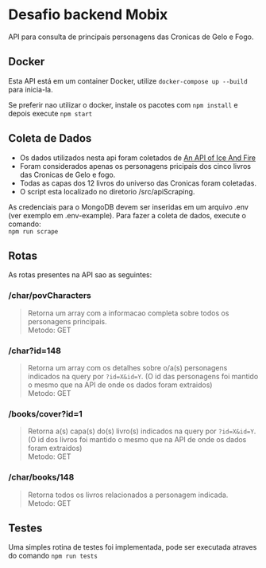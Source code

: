 # Desafio backend Mobix

API para consulta de principais personagens das Cronicas de Gelo e Fogo.

## Docker

Esta API está em um container Docker, utilize `docker-compose up --build` para inicia-la.

Se preferir nao utilizar o docker, instale os pacotes com `npm install` e depois execute `npm start`

## Coleta de Dados

- Os dados utilizados nesta api foram coletados de [An API of Ice And Fire](https://anapioficeandfire.com/)
- Foram considerados apenas os personagens pricipais dos cinco livros das Cronicas de Gelo e fogo.
- Todas as capas dos 12 livros do universo das Cronicas foram coletadas.
- O script esta localizado no diretorio /src/apiScraping.

As credenciais para o MongoDB devem ser inseridas em um arquivo .env (ver exemplo em .env-example).
Para fazer a coleta de dados, execute o comando:  
`npm run scrape`

## Rotas

As rotas presentes na API sao as seguintes:

### /char/povCharacters

> Retorna um array com a informacao completa sobre todos os personagens principais.  
> Metodo: GET

### /char?id=148

> Retorna um array com os detalhes sobre o/a(s) personagens indicados na query por `?id=X&id=Y`. (O id das personagens foi mantido o mesmo que na API de onde os dados foram extraidos)  
> Metodo: GET

### /books/cover?id=1

> Retorna a(s) capa(s) do(s) livro(s) indicados na query por `?id=X&id=Y`. (O id dos livros foi mantido o mesmo que na API de onde os dados foram extraidos)  
> Metodo: GET

### /char/books/148

> Retorna todos os livros relacionados a personagem indicada.  
> Metodo: GET

## Testes

Uma simples rotina de testes foi implementada, pode ser executada atraves do comando `npm run tests`
